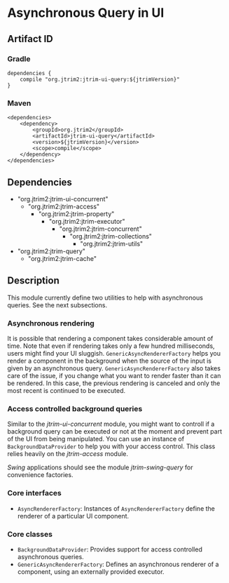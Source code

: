 Asynchronous Query in UI
========================

Artifact ID
-----------

### Gradle

    dependencies {
        compile "org.jtrim2:jtrim-ui-query:${jtrimVersion}"
    }

### Maven

    <dependencies>
        <dependency>
            <groupId>org.jtrim2</groupId>
            <artifactId>jtrim-ui-query</artifactId>
            <version>${jtrimVersion}</version>
            <scope>compile</scope>
        </dependency>
    </dependencies>


Dependencies
------------

- "org.jtrim2:jtrim-ui-concurrent"
  - "org.jtrim2:jtrim-access"
    - "org.jtrim2:jtrim-property"
      - "org.jtrim2:jtrim-executor"
        - "org.jtrim2:jtrim-concurrent"
          - "org.jtrim2:jtrim-collections"
            - "org.jtrim2:jtrim-utils"
- "org.jtrim2:jtrim-query"
  - "org.jtrim2:jtrim-cache"


Description
-----------

This module currently define two utilities to help with asynchronous queries.
See the next subsections.

### Asynchronous rendering

It is possible that rendering a component takes considerable amount of time.
Note that even if rendering takes only a few hundred milliseconds, users might
find your UI sluggish. `GenericAsyncRendererFactory` helps you render a
component in the background when the source of the input is given by an
asynchronous query. `GenericAsyncRendererFactory` also takes care of the issue,
if you change what you want to render faster than it can be rendered. In this
case, the previous rendering is canceled and only the most recent is continued
to be executed.


### Access controlled background queries

Similar to the *jtrim-ui-concurrent* module, you might want to controll if a
background query can be executed or not at the moment and prevent part of the
UI from being manipulated. You can use an instance of `BackgroundDataProvider`
to help you with your access control. This class relies heavily on the
*jtrim-access* module.

*Swing* applications should see the module *jtrim-swing-query* for
convenience factories.


### Core interfaces ###

- `AsyncRendererFactory`: Instances of `AsyncRendererFactory` define the
  renderer of a particular UI component.

### Core classes ###

- `BackgroundDataProvider`: Provides support for access controlled asynchronous
  queries.
- `GenericAsyncRendererFactory`: Defines an asynchronous renderer of a
  component, using an externally provided executor.
